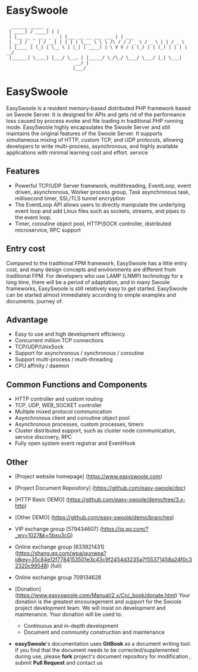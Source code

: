 # EasySwoole
```
  ______ _____ _
 | ____| / ____| | |
 | |__ __ _ ___ _ _ | (___ __ __ ___ ___ | | ___
 | __| / _` | / __| | | | | \___ \ \ \ /\ / / / _ \ / _ \ | | / _ \
 | |____ | (_| | \__ \ | |_| | ____) | \ V V / | (_) | | (_) | | | | __/
 |______| \__,_| |___/ \__, | |_____/ \_/\_/ \___/ \___/ |_| \___|
                          __/ |
                         |___/
```
# EasySwoole

EasySwoole is a resident memory-based distributed PHP framework based on Swoole Server. It is designed for APIs and gets rid of the performance loss caused by process evoke and file loading in traditional PHP running mode. EasySwoole highly encapsulates the Swoole Server and still maintains the original features of the Swoole Server. It supports simultaneous mixing of HTTP, custom TCP, and UDP protocols, allowing developers to write multi-process, asynchronous, and highly available applications with minimal learning cost and effort. service

## Features

- Powerful TCP/UDP Server framework, multithreading, EventLoop, event driven, asynchronous, Worker process group, Task asynchronous task, millisecond timer, SSL/TLS tunnel encryption
- The EventLoop API allows users to directly manipulate the underlying event loop and add Linux files such as sockets, streams, and pipes to the event loop.
- Timer, coroutine object pool, HTTP\SOCK controller, distributed microservice, RPC support

## Entry cost

Compared to the traditional FPM framework, EasySwoole has a little entry cost, and many design concepts and environments are different from traditional FPM.
For developers who use LAMP (LNMP) technology for a long time, there will be a period of adaptation, and in many Swoole frameworks, EasySwoole is still relatively easy to get started. EasySwoole can be started almost immediately according to simple examples and documents. journey of.

## Advantage

- Easy to use and high development efficiency
- Concurrent million TCP connections
- TCP/UDP/UnixSock
- Support for asynchronous / synchronous / coroutine
- Support multi-process / multi-threading
- CPU affinity / daemon

## Common Functions and Components

- HTTP controller and custom routing
- TCP, UDP, WEB_SOCKET controller
- Multiple mixed protocol communication
- Asynchronous client and coroutine object pool
- Asynchronous processes, custom processes, timers
- Cluster distributed support, such as cluster node communication, service discovery, RPC
- Fully open system event registrar and EventHook

## Other

- [Project website homepage] (https://www.easyswoole.com)

- [Project Document Repository] (https://github.com/easy-swoole/doc)

- [HTTP Basic DEMO] (https://github.com/easy-swoole/demo/tree/3.x-http)

- [Other DEMO] (https://github.com/easy-swoole/demo/branches)

- VIP exchange group [579434607] (https://jq.qq.com/?_wv=1027&k=5bxu3cG)

- Online exchange group [633921431] (https://shang.qq.com/wpa/qunwpa?idkey=35c84e12f7784153501e3c43c9f2454d3235a7f55371458a24f0c32320c99548) (full)
- Online exchange group 709134628

- [Donation] (https://www.easyswoole.com/Manual/2.x/Cn/_book/donate.html)
    Your donation is the greatest encouragement and support for the Swoole project development team. We will insist on development and maintenance. Your donation will be used to:
        
  - Continuous and in-depth development
  - Document and community construction and maintenance

- **easySwoole**'s documentation uses **GitBook** as a document writing tool. If you find that the document needs to be corrected/supplemented during use, please **fork** project's document repository for modification , submit **Pull Request** and contact us
